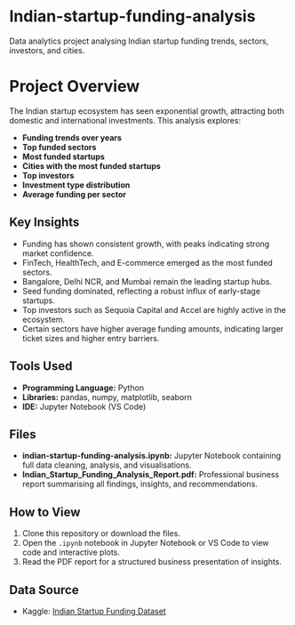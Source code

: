 # Indian-startup-funding-analysis
Data analytics project analysing Indian startup funding trends, sectors, investors, and cities.

# Project Overview

The Indian startup ecosystem has seen exponential growth, attracting both domestic and international investments. This analysis explores:

- **Funding trends over years**
- **Top funded sectors**
- **Most funded startups**
- **Cities with the most funded startups**
- **Top investors**
- **Investment type distribution**
- **Average funding per sector**

## Key Insights

- Funding has shown consistent growth, with peaks indicating strong market confidence.
- FinTech, HealthTech, and E-commerce emerged as the most funded sectors.
- Bangalore, Delhi NCR, and Mumbai remain the leading startup hubs.
- Seed funding dominated, reflecting a robust influx of early-stage startups.
- Top investors such as Sequoia Capital and Accel are highly active in the ecosystem.
- Certain sectors have higher average funding amounts, indicating larger ticket sizes and higher entry barriers.

## Tools Used

- **Programming Language:** Python  
- **Libraries:** pandas, numpy, matplotlib, seaborn  
- **IDE:** Jupyter Notebook (VS Code)

## Files

- **indian-startup-funding-analysis.ipynb:** Jupyter Notebook containing full data cleaning, analysis, and visualisations.
- **Indian_Startup_Funding_Analysis_Report.pdf:** Professional business report summarising all findings, insights, and recommendations.

## How to View

1. Clone this repository or download the files.
2. Open the `.ipynb` notebook in Jupyter Notebook or VS Code to view code and interactive plots.
3. Read the PDF report for a structured business presentation of insights.

## Data Source

- Kaggle: [Indian Startup Funding Dataset](https://www.kaggle.com/datasets/sudalairajkumar/indian-startup-funding)
